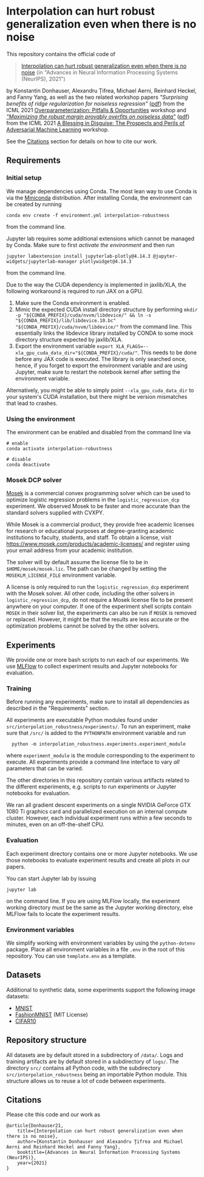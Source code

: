 Interpolation can hurt robust generalization even when there is no noise
================================================================
This repository contains the official code of

  > [Interpolation can hurt robust generalization even when there is no noise](https://papers.nips.cc/paper/2021/hash/c4f2c88e16a579900657c18726641c81-Abstract.html)
  (in "Advances in Neural Information Processing Systems (NeurIPS), 2021")

by Konstantin Donhauser, Alexandru Țifrea, Michael Aerni, Reinhard Heckel, and Fanny Yang,
as well as the two related workshop papers
_"Surprising benefits of ridge regularization for noiseless regression"_
([pdf](pdf/surprising_benefits_of_ridge_regularization_for_noiseless_regression.pdf))
from the ICML 2021 [Overparameterization: Pitfalls & Opportunities](https://sites.google.com/view/icml2021oppo) workshop
and _["Maximizing the robust margin provably overfits on noiseless data"](https://openreview.net/forum?id=ujQKWaxFkrL)_
([pdf](pdf/maximizing_the_robust_margin_provably_overfits_on_noiseless_data.pdf))
from the ICML 2021 [A Blessing in Disguise: The Prospects and Perils of Adversarial Machine Learning](https://advml-workshop.github.io/icml2021/) workshop.

See the [Citations](#citations) section for details on how to cite our work.



Requirements
------------
### Initial setup
We manage dependencies using Conda.
The most lean way to use Conda is via
the [Miniconda](https://docs.conda.io/en/latest/miniconda.html) distribution.
After installing Conda,
the environment can be created by running

    conda env create -f environment.yml interpolation-robustness

from the command line.

Jupyter lab requires some additional
extensions which cannot be managed by Conda.
Make sure to first *activate the environment*
and then run

    jupyter labextension install jupyterlab-plotly@4.14.3 @jupyter-widgets/jupyterlab-manager plotlywidget@4.14.3

from the command line.

Due to the way the CUDA dependency is implemented in jaxlib/XLA,
the following workaround is required to run JAX on a GPU.

1. Make sure the Conda environment is enabled.
2. Mimic the expected CUDA install directory structure by performing
   `mkdir -p "${CONDA_PREFIX}/cuda/nvvm/libdevice/" && ln -s "${CONDA_PREFIX}/lib/libdevice.10.bc" "${CONDA_PREFIX}/cuda/nvvm/libdevice/"`
   from the command line.
   This essentially links the libdevice library installed by CONDA
   to some mock directory structure expected by jaxlib/XLA.
3. Export the environment variable
   `export XLA_FLAGS=--xla_gpu_cuda_data_dir="${CONDA_PREFIX}/cuda/"`.
   This needs to be done before any JAX code is executed.
   The library is only searched once, hence, if you forget to export the
   environment variable and are using Jupyter,
   make sure to restart the notebook kernel after setting the environment variable.

Alternatively, you might be able to simply point `--xla_gpu_cuda_data_dir`
to your system's CUDA installation,
but there might be version mismatches that lead to crashes.

### Using the environment
The environment can be enabled and disabled
from the command line via

    # enable
    conda activate interpolation-robustness

    # disable
    conda deactivate

### Mosek DCP solver
[Mosek](https://www.mosek.com/) is a commercial convex programming solver
which can be used to optimize logistic regression problems
in the `logistic_regression_dcp` experiment.
We observed Mosek to be faster and more accurate than
the standard solvers supplied with CVXPY.

While Mosek is a commercial product,
they provide free academic licenses for research or educational purposes
at degree-granting academic institutions to faculty, students, and staff.
To obtain a license, visit https://www.mosek.com/products/academic-licenses/
and register using your email address from your academic institution.

The solver will by default assume the license file to be in `$HOME/mosek/mosek.lic`.
The path can be changed by setting the `MOSEKLM_LICENSE_FILE` environment variable.

A license is only required to run the `logistic_regression_dcp` experiment
with the Mosek solver.
All other code, including the other solvers in `logistic_regression_dcp`,
do not require a Mosek license file to be present anywhere on your computer.
If one of the experiment shell scripts contain `MOSEK` in their solver list,
the experiments can also be run if `MOSEK` is removed or replaced.
However, it might be that the results are less accurate or the
optimization problems cannot be solved by the other solvers.



Experiments
-----------
We provide one or more bash scripts to run each of our experiments.
We use [MLFlow](https://mlflow.org/) to collect experiment results
and Jupyter notebooks for evaluation.


### Training
Before running any experiments, make sure to install all dependencies
as described in the "Requirements" section.

All experiments are executable Python modules found under
`src/interpolation_robustness/experiments/`.
To run an experiment, make sure that `/src/`
is added to the `PYTHONPATH` environment variable
and run

      python -m interpolation_robustness.experiments.experiment_module

where `experiment_module` is the module corresponding to the experiment to execute.
All experiments provide a command line interface to vary _all_ parameters
that can be varied.

The other directories in this repository contain various artifacts related
to the different experiments, e.g. scripts to run experiments or Jupyter notebooks for evaluation.

We ran all gradient descent experiments on a single NVIDIA GeForce GTX 1080 Ti graphics card
and parallelized execution on an internal compute cluster.
However, each individual experiment runs within a few seconds to minutes,
even on an off-the-shelf CPU.


### Evaluation
Each experiment directory contains one or more Jupyter notebooks.
We use those notebooks to evaluate experiment results
and create all plots in our papers.

You can start Jupyter lab by issuing
    
    jupyter lab

on the command line.
If you are using MLFlow locally,
the experiment working directory must be the same as the Jupyter working
directory, else MLFlow fails to locate the experiment results.


### Environment variables
We simplify working with environment variables by using the `python-dotenv` package.
Place all environment variables in a file `.env` in the root of this repository.
You can use `template.env` as a template.



Datasets
--------
Additional to synthetic data, some experiments support the following image datasets:

- [MNIST](http://yann.lecun.com/exdb/mnist/)
- [FashionMNIST](https://arxiv.org/abs/1708.07747) (MIT License)
- [CIFAR10](https://www.cs.toronto.edu/~kriz/cifar.html)



Repository structure
--------------------
All datasets are by default stored in a subdirectory of `/data/`.
Logs and training artifacts are by default stored
in a subdirectory of `logs/`.
The directory `src/` contains all Python code,
with the subdirectory `src/interpolation_robustness`
being an importable Python module.
This structure allows us to reuse a lot of code between experiments.



Citations
---------
Please cite this code and our work as

    @article{Donhauser21,
        title={Interpolation can hurt robust generalization even when there is no noise},
        author={Konstantin Donhauser and Alexandru Ţifrea and Michael Aerni and Reinhard Heckel and Fanny Yang},
        booktitle={Advances in Neural Information Processing Systems (NeurIPS)},
        year={2021}
    }
